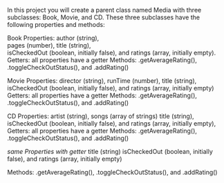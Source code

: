 In this project you will create a parent class named Media with three subclasses: 
Book, Movie, and CD. These three subclasses have the following properties and methods:

Book
Properties: author (string),   
            pages (number), 
            title (string),    
            isCheckedOut (boolean, initially false), and 
            ratings (array, initially empty).
Getters: all properties have a getter
Methods: .getAverageRating(), 
         .toggleCheckOutStatus(), and 
         .addRating()

Movie
Properties: director (string), 
            runTime (number), 
            title (string),    
            isCheckedOut (boolean, initially false), and 
            ratings (array, initially empty)
Getters: all properties have a getter
Methods: .getAverageRating(), 
         .toggleCheckOutStatus(), and 
         .addRating()

CD
Properties: artist (string), 
            songs (array of strings)
            title (string), 
            isCheckedOut (boolean, initially false), and 
            ratings (array, initially empty), 
Getters: all properties have a getter
Methods: .getAverageRating(), 
         .toggleCheckOutStatus(), and 
         .addRating()

*same Properties with getter*
title (string)
isCheckedOut (boolean, initially false), and 
ratings (array, initially empty)

Methods: .getAverageRating(), 
         .toggleCheckOutStatus(), and 
         .addRating()

